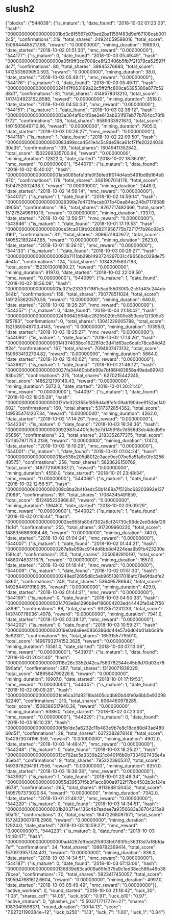 # slush2
{"blocks": {"544038": {"is_mature": 1, "date_found": "2018-10-02 07:23:03", "hash": "0000000000000000001bd3c8f5567e07bed2ba1156f483d9ef67108cab0012c5", "confirmations": 219, "total_shares": 24924059588016, "total_score": 1509844485217.88, "reward": "0.00000000", "mining_duration": 19893.0, "date_started": "2018-10-02 01:51:30", "nmc_reward": "0.00000000"}, "544177": {"is_mature": 0, "date_found": "2018-10-03 05:49:49", "hash": "0000000000000000000a05f9ff3cd7008ce8f23406b5fb7f2f379ca52597fdc7", "confirmations": 80, "total_shares": 39845376893, "total_score": 1412533609050.593, "reward": "0.00000000", "mining_duration": 38.0, "date_started": "2018-10-03 05:49:11", "nmc_reward": "0.00000000"}, "544176": {"is_mature": 0, "date_found": "2018-10-03 05:49:11", "hash": "00000000000000000024147f063199a22c5ff2ffc800ca6395386a877c52d8df", "confirmations": 81, "total_shares": 4148578313210, "total_score": 1417424923152.8586, "reward": "0.00000000", "mining_duration": 3518.0, "date_started": "2018-10-03 04:50:33", "nmc_reward": "0.00000000"}, "544151": {"is_mature": 1, "date_found": "2018-10-03 02:38:12", "hash": "00000000000000000003a384af8c4f0ae2e613ab631f97eb77b784cc78f8f772", "confirmations": 106, "total_shares": 9589333921870, "total_score": 1401505646710.86, "reward": "0.00000000", "mining_duration": 7905.0, "date_started": "2018-10-03 00:26:27", "nmc_reward": "0.00000000"}, "544118": {"is_mature": 1, "date_found": "2018-10-02 22:09:50", "hash": "000000000000000000083d99cca4541e4c5c9de59ca61cf7ffe2022403630c35", "confirmations": 139, "total_shares": 16049411352842, "total_score": 1502269335700.84, "reward": "0.00000000", "mining_duration": 12822.0, "date_started": "2018-10-02 18:36:08", "nmc_reward": "0.00000000"}, "544079": {"is_mature": 1, "date_found": "2018-10-02 15:40:02", "hash": "0000000000000000001ab8065efa1dfe0f3bfed1f014d4ab5491bd8b164e8470", "confirmations": 178, "total_shares": 3061907014176, "total_score": 1504752002438.7, "reward": "0.00000000", "mining_duration": 2448.0, "date_started": "2018-10-02 14:59:14", "nmc_reward": "0.00000000"}, "544072": {"is_mature": 1, "date_found": "2018-10-02 14:59:14", "hash": "000000000000000000029399e7d4731facab071b40ea84ec248d7176688d905b", "confirmations": 185, "total_shares": 9267717482466, "total_score": 1512752496910.19, "reward": "0.00000000", "mining_duration": 7337.0, "date_started": "2018-10-02 12:56:57", "nmc_reward": "0.00000000"}, "543946": {"is_mature": 1, "date_found": "2018-10-01 17:19:53", "hash": "0000000000000000000ce3fca013fb02688211956775b72717f7b96c83c5316f", "confirmations": 311, "total_shares": 3066511842672, "total_score": 1405521892447.85, "reward": "0.00000000", "mining_duration": 2623.0, "date_started": "2018-10-01 16:36:10", "nmc_reward": "0.00000000"}, "544133": {"is_mature": 1, "date_found": "2018-10-03 00:26:27", "hash": "000000000000000000092b7111bb29b1493724297031c49656bc029de754e4fa", "confirmations": 124, "total_shares": 10343295637183, "total_score": 1523013001890.27, "reward": "0.00000000", "mining_duration": 8197.0, "date_started": "2018-10-02 22:09:50", "nmc_reward": "0.00000000"}, "544099": {"is_mature": 1, "date_found": "2018-10-02 18:36:08", "hash": "0000000000000000001e321e2333371981c5adf55030f0c2c51d43c244db544b", "confirmations": 158, "total_shares": 790778511024, "total_score": 1491253620570.59, "reward": "0.00000000", "mining_duration": 640.0, "date_started": "2018-10-02 18:25:28", "nmc_reward": "0.00000000"}, "544257": {"is_mature": 0, "date_found": "2018-10-03 21:18:42", "hash": "0000000000000000002490642564bc28255020fc500e853ede12f305e35f5783", "confirmations": 0, "total_shares": 13041229005788, "total_score": 1521380048703.4143, "reward": "0.00000000", "mining_duration": 10395.0, "date_started": "2018-10-03 18:25:27", "nmc_reward": "0.00000000"}, "544090": {"is_mature": 1, "date_found": "2018-10-02 17:14:26", "hash": "00000000000000000014f374038ce162281dc3d41d63ac6cafc78ce84d42ff2e", "confirmations": 167, "total_shares": 7094907473132, "total_score": 1509634132704.82, "reward": "0.00000000", "mining_duration": 5664.0, "date_started": "2018-10-02 15:40:02", "nmc_reward": "0.00000000"}, "543982": {"is_mature": 1, "date_found": "2018-10-01 21:46:12", "hash": "000000000000000000027fa34460bb6b99a7bf88f483858a49ada8994383bc29", "confirmations": 275, "total_shares": 6270215442245, "total_score": 1486212199149.43, "reward": "0.00000000", "mining_duration": 5072.0, "date_started": "2018-10-01 20:21:40", "nmc_reward": "0.00000000"}, "544097": {"is_mature": 1, "date_found": "2018-10-02 18:25:28", "hash": "00000000000000000017b1e323355ef859d4d8fefc09ab190dee9152acf40602", "confirmations": 160, "total_shares": 5317372854362, "total_score": 1495354741207.34, "reward": "0.00000000", "mining_duration": 4262.0, "date_started": "2018-10-02 17:14:26", "nmc_reward": "0.00000000"}, "544234": {"is_mature": 0, "date_found": "2018-10-03 16:39:36", "hash": "000000000000000000092987c440fc9c3e7d1459f8c7d556d3dc4dcdb9e05856", "confirmations": 23, "total_shares": 2183352677375, "total_score": 1511657971753.2139, "reward": "0.00000000", "mining_duration": 1747.0, "date_started": "2018-10-03 16:10:29", "nmc_reward": "0.00000000"}, "544001": {"is_mature": 1, "date_found": "2018-10-02 01:04:24", "hash": "00000000000000000018e538e205d8012c3ace9ec07be5a51a6c0fe325648575", "confirmations": 256, "total_shares": 5628626150769, "total_score": 1487721609387.21, "reward": "0.00000000", "mining_duration": 4550.0, "date_started": "2018-10-01 23:48:34", "nmc_reward": "0.00000000"}, "544066": {"is_mature": 1, "date_found": "2018-10-02 12:56:57", "hash": "00000000000000000009c8ba2b4f0edc50b1489a7f512bc68203992e13721089", "confirmations": 191, "total_shares": 17084345491659, "total_score": 1512495223968.87, "reward": "0.00000000", "mining_duration": 13648.0, "date_started": "2018-10-02 09:09:29", "nmc_reward": "0.00000000"}, "544002": {"is_mature": 1, "date_found": "2018-10-02 01:16:44", "hash": "000000000000000000002be955fa80d7302a6cf24730c96dc2ed3ddaf2911c1d", "confirmations": 255, "total_shares": 917209960230, "total_score": 1488356863084.48, "reward": "0.00000000", "mining_duration": 740.0, "date_started": "2018-10-02 01:04:24", "nmc_reward": "0.00000000"}, "544007": {"is_mature": 1, "date_found": "2018-10-02 01:44:21", "hash": "000000000000000000267a8a059ac914dd6bb8d4224eaa9b91b423230e158fcd", "confirmations": 250, "total_shares": 2050592810197, "total_score": 1488074833116.15, "reward": "0.00000000", "mining_duration": 1657.0, "date_started": "2018-10-02 01:16:44", "nmc_reward": "0.00000000"}, "544009": {"is_mature": 1, "date_found": "2018-10-02 01:51:30", "hash": "0000000000000000000248ed12695d8c5eb96513817018afc79e9fdadfe2b860", "confirmations": 248, "total_shares": 536495786647, "total_score": 1492844979160.85, "reward": "0.00000000", "mining_duration": 429.0, "date_started": "2018-10-02 01:44:21", "nmc_reward": "0.00000000"}, "544169": {"is_mature": 0, "date_found": "2018-10-03 04:50:33", "hash": "00000000000000000014703e9e1296b8ef186004203ed44442fa0ab7f56a399f", "confirmations": 88, "total_shares": 9323571231233, "total_score": 1437407780361.4978, "reward": "0.00000000", "mining_duration": 7941.0, "date_started": "2018-10-03 02:38:12", "nmc_reward": "0.00000000"}, "544202": {"is_mature": 0, "date_found": "2018-10-03 10:59:27", "hash": "000000000000000000019e0a9a9ee0836396dd44e57a6d64b01ab6c9fe8e9230", "confirmations": 55, "total_shares": 16531557795010, "total_score": 1496793274152.3625, "reward": "0.00000000", "mining_duration": 13581.0, "date_started": "2018-10-03 07:13:06", "nmc_reward": "0.00000000"}, "543970": {"is_mature": 1, "date_found": "2018-10-01 20:21:40", "hash": "000000000000000000118e26c3352d42ca7560782344c45b8d70d03e78590afa", "confirmations": 287, "total_shares": 13120071936029, "total_score": 1489584799226.6, "reward": "0.00000000", "mining_duration": 10907.0, "date_started": "2018-10-01 17:19:53", "nmc_reward": "0.00000000"}, "544047": {"is_mature": 1, "date_found": "2018-10-02 09:09:29", "hash": "0000000000000000001ce6ca31d8218bd405cddb80b44fe0a6bb5e9309852240", "confirmations": 210, "total_shares": 8064460978285, "total_score": 1508386517940.36, "reward": "0.00000000", "mining_duration": 6386.0, "date_started": "2018-10-02 07:23:03", "nmc_reward": "0.00000000"}, "544229": {"is_mature": 0, "date_found": "2018-10-03 16:10:29", "hash": "0000000000000000000f5b1de3a6232c11b483e9b7e8c18cd80d43ad48060d51", "confirmations": 28, "total_shares": 6372382878148, "total_score": 1540973074196.359, "reward": "0.00000000", "mining_duration": 4902.0, "date_started": "2018-10-03 14:48:47", "nmc_reward": "0.00000000"}, "544248": {"is_mature": 0, "date_found": "2018-10-03 18:25:27", "hash": "00000000000000000013c792ac5a3339b221c8401f8b0b7334927436e4a35eb4", "confirmations": 9, "total_shares": 7952223905317, "total_score": 1493978294161.7556, "reward": "0.00000000", "mining_duration": 6351.0, "date_started": "2018-10-03 16:39:36", "nmc_reward": "0.00000000"}, "543992": {"is_mature": 1, "date_found": "2018-10-01 23:48:34", "hash": "000000000000000000055d39537f5b3f1ecc800a9722f17bd4502b3cf24ed678", "confirmations": 265, "total_shares": 9113688150452, "total_score": 1495797373020.64, "reward": "0.00000000", "mining_duration": 7342.0, "date_started": "2018-10-01 21:46:12", "nmc_reward": "0.00000000"}, "544220": {"is_mature": 0, "date_found": "2018-10-03 14:34:51", "hash": "0000000000000000001b20371e4136c4b7aadee7a9356683a36704215a850af5", "confirmations": 37, "total_shares": 16472268097971, "total_score": 1572429067978.2966, "reward": "0.00000000", "mining_duration": 12924.0, "date_started": "2018-10-03 10:59:27", "nmc_reward": "0.00000000"}, "544223": {"is_mature": 0, "date_found": "2018-10-03 14:48:47", "hash": "00000000000000000000ad4287dffedd2f5903fe0193f5c36313d7a18bfda7ef", "confirmations": 34, "total_shares": 1088782369414, "total_score": 1570913957124.431, "reward": "0.00000000", "mining_duration": 836.0, "date_started": "2018-10-03 14:34:51", "nmc_reward": "0.00000000"}, "544187": {"is_mature": 0, "date_found": "2018-10-03 07:13:06", "hash": "000000000000000000136839d83ca009a65fe375a9c1ed38ec586a46b3878cea", "confirmations": 70, "total_shares": 5823417450057, "total_score": 1395947681612.6604, "reward": "0.00000000", "mining_duration": 4997.0, "date_started": "2018-10-03 05:49:49", "nmc_reward": "0.00000000"}}, "active_workers": 0, "round_started": "2018-10-03 21:18:42", "luck_30": "1.03", "shares_cdf": "14.05", "luck_b50": "0.91", "luck_b10": "0.97", "active_stratum": 0, "ghashes_ps": "5.50371771772e+27", "shares": 1083049596371, "round_duration": "00:14:13", "score": "7.92721190384e+12", "luck_b250": "1.13", "luck_7": "1.00", "luck_1": "0.84"}
